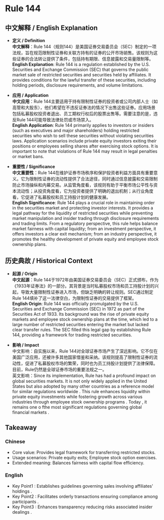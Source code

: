 # Rule 144

## 中文解释 / English Explanation

* **定义 / Definition**  
  **中文解释**：Rule 144（规则144）是美国证券交易委员会（SEC）制定的一项法规，旨在规范限制性证券和关联方持有的证券的公开市场销售。该规则为这些证券的合法转让提供了条件，包括持有期限、信息披露和交易量限制等。  
  **English Explanation**: Rule 144 is a regulation established by the U.S. Securities and Exchange Commission (SEC) that governs the public market sale of restricted securities and securities held by affiliates. It provides conditions for the lawful transfer of these securities, including holding periods, disclosure requirements, and volume limitations.

* **应用 / Application**  
  **中文应用**：Rule 144主要适用于持有限制性证券的投资者或公司内部人士（如高管和大股东），他们希望在不违反证券法的情况下出售这些证券。应用场景包括私募股权投资者退出、员工期权行权后的股票出售等。需要注意的是，违反Rule 144可能导致法律处罚或市场禁入。  
  **English Application**: Rule 144 primarily applies to investors or insiders (such as executives and major shareholders) holding restricted securities who wish to sell these securities without violating securities laws. Application scenarios include private equity investors exiting their positions or employees selling shares after exercising stock options. It is important to note that violations of Rule 144 may result in legal penalties or market bans.

* **重要性 / Significance**  
  **中文重要性**：Rule 144在维护证券市场秩序和保护投资者利益方面具有重要意义。它为限制性证券的流动性提供了合法途径，同时通过信息披露和交易限制防止市场操纵和内幕交易。从监管角度看，该规则有助于平衡市场公平性与资本流动性；从投资角度看，它为投资者提供了明确的退出机制；从行业角度看，它促进了私募股权和员工持股计划的健康发展。  
  **English Significance**: Rule 144 plays a crucial role in maintaining order in the securities market and protecting investor interests. It provides a legal pathway for the liquidity of restricted securities while preventing market manipulation and insider trading through disclosure requirements and trading limits. From a regulatory perspective, this rule helps balance market fairness with capital liquidity; from an investment perspective, it offers investors a clear exit mechanism; from an industry perspective, it promotes the healthy development of private equity and employee stock ownership plans.

## 历史典故 / Historical Context

* **起源 / Origin**  
  **中文起源**：Rule 144于1972年由美国证券交易委员会（SEC）正式颁布，作为《1933年证券法》的一部分。其背景是当时私募股权市场和员工持股计划的兴起，导致大量限制性证券进入市场，但缺乏明确的转让规则。SEC通过制定Rule 144填补了这一法律空白，为限制性证券的交易提供了框架。  
  **English Origin**: Rule 144 was officially promulgated by the U.S. Securities and Exchange Commission (SEC) in 1972 as part of the Securities Act of 1933. Its background was the rise of private equity markets and employee stock ownership plans at the time, which led to a large number of restricted securities entering the market but lacked clear transfer rules. The SEC filled this legal gap by establishing Rule 144, providing a framework for trading restricted securities.

* **影响 / Impact**  
  中文影响：自实施以来，Rule 144对全球证券市场产生了深远影响。它不仅在美国广泛应用，还被许多其他国家借鉴和采纳。该规则提高了限制性证券的流动性，促进了私募股权市场的繁荣，同时也为员工持股计划提供了法律保障。目前，Rule仍然是全球证券市场的重要法规之一。  
  英文影响：Since its implementation, Rule has had a profound impact on global securities markets. It is not only widely applied in the United States but also adopted by many other countries as a reference model for similar regulations worldwide . This rule enhances liquidity within private equity investments while fostering growth across various industries through employee stock ownership programs . Today , it remains one o fthe most significant regulations governing global financial markets .

## Takeaway

### Chinese
- Core value: Provides legal framework for transferring restricted stocks.
- Usage scenarios: Private equity exits; Employee stock option exercises.
- Extended meaning: Balances fairness with capital flow efficiency.

### English
- Key Point1 : Establishes guidelines governing sales involving affiliates' holdings .
- Key Point2 : Facilitates orderly transactions ensuring compliance among participants .
- Key Point3 : Enhances transparency reducing risks associated insider dealings .